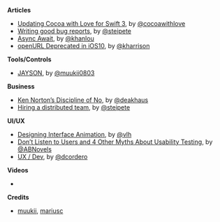 
**Articles**

* [Updating Cocoa with Love for Swift 3](http://www.cocoawithlove.com/blog/2016/09/14/updating-cocoawithlove.html), by [@cocoawithlove](https://twitter.com/cocoawithlove)
* [Writing good bug reports](https://pspdfkit.com/blog/2016/writing-good-bug-reports/), by [@steipete](https://twitter.com/steipete)
* [Async Await](http://khanlou.com/2016/09/async-await/), by [@khanlou](http://www.twitter.com/khanlou)
* [openURL Deprecated in iOS10](http://useyourloaf.com/blog/openurl-deprecated-in-ios10/), by [@kharrison](https://twitter.com/kharrison)


**Tools/Controls**

* [JAYSON](https://github.com/muukii/JAYSON), by [@muukii0803](https://twitter.com/muukii0803)

**Business**

* [Ken Norton’s Discipline of No](https://blog.mixpanel.com/2016/09/20/learning-to-say-no-with-ken-norton/), by [@deakhaus](https://twitter.com/deakhaus)
* [Hiring a distributed team](https://pspdfkit.com/blog/2016/hiring-a-distributed-team/), by [@steipete](https://twitter.com/steipete)

**UI/UX**

* [Designing Interface Animation](http://alistapart.com/article/designing-interface-animation), by [@vlh](https://twitter.com/vlh)
* [Don’t Listen to Users and 4 Other Myths About Usability Testing](https://icons8.com/articles/dont-listen-to-users-and-4-other-myths-about-usability-testing/), by [@ABNovels](https://twitter.com/ABNovels)
* [UX / Dev](https://medium.com/@dcordero/ux-dev-425bb4ba0793#.19k3bx5kb), by [@dcordero](https://twitter.com/dcordero)

**Videos**

* 

**Credits**

* [muukii](https://github.com/muukii), [mariusc](https://github.com/mariusc)
